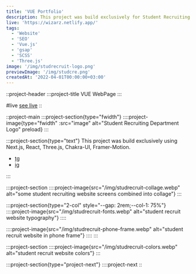 ```yaml
---
title: 'VUE Portfolio'
description: This project was build exclusively for Student Recruiting Department. It is a student organization that consolidates the students' union and its government. The recruitment department is one of the
live: 'https://wizarz.netlify.app/'
tags:
  - 'Website'
  - 'SEO'
  - 'Vue.js'
  - 'gsap'
  - 'SCSS'
  - 'Three.js'
image: '/img/studrecruit-logo.png'
previewImage: '/img/studcre.png'
createdAt: '2022-04-01T00:00:00+03:00'
---
```


::project-header
:::project-title
VUE WebPage
:::

#live
[see live](https://wizarz.netlify.app/)
::

::project-main
:::project-section{type="fwidth"}
::::project-image{type="fwidth" :src="image" alt="Student Recruiting Department Logo" preload}
:::

:::project-section{type="text"}
This project was build exclusively using Next.js, React, Three.js, Chakra-UI, Framer-Motion.

- [tg](#)
- [ig](#)

:::

:::project-section
::::project-image{src="/img/studrecruit-collage.webp" alt="some student recruiting website screens combined into collage"}
:::

:::project-section{type="2-col" style="--gap: 2rem;--col-1: 75%"}
::::project-image{src="/img/studrecruit-fonts.webp" alt="student recruit website typography"}
::::

::::project-image{src="/img/studrecruit-phone-frame.webp" alt="student recruit website in phone frame"}
::::
:::

:::project-section
::::project-image{src="/img/studrecruit-colors.webp" alt="student recruit website colors"}
:::

:::project-section{type="project-next"}
::::project-next
::

